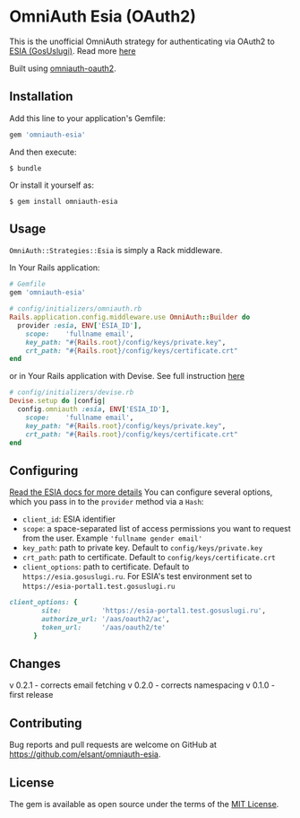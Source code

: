 # OmniAuth Esia (OAuth2)

This is the unofficial OmniAuth strategy for authenticating via OAuth2 to [ESIA (GosUslugi)](https://esia.gosuslugi.ru). Read more [here](http://minsvyaz.ru/ru/activity/directions/13/)

Built using [omniauth-oauth2](https://github.com/intridea/omniauth-oauth2).


## Installation

Add this line to your application's Gemfile:

```ruby
gem 'omniauth-esia'
```

And then execute:

    $ bundle

Or install it yourself as:

    $ gem install omniauth-esia

## Usage

`OmniAuth::Strategies::Esia` is simply a Rack middleware.

In Your Rails application:

```ruby
# Gemfile
gem 'omniauth-esia'
```
```ruby
# config/initializers/omniauth.rb
Rails.application.config.middleware.use OmniAuth::Builder do
  provider :esia, ENV['ESIA_ID'],
    scope:    'fullname email',
    key_path: "#{Rails.root}/config/keys/private.key",
    crt_path: "#{Rails.root}/config/keys/certificate.crt"
end
```

or in Your Rails application with Devise. See full instruction [here](https://github.com/plataformatec/devise/wiki/OmniAuth:-Overview)

```ruby
# config/initializers/devise.rb
Devise.setup do |config|
  config.omniauth :esia, ENV['ESIA_ID'],
    scope:    'fullname email',
    key_path: "#{Rails.root}/config/keys/private.key",
    crt_path: "#{Rails.root}/config/keys/certificate.crt"
end
```

## Configuring

[Read the ESIA docs for more details](http://minsvyaz.ru/ru/documents/4243/)
You can configure several options, which you pass in to the `provider` method via a `Hash`:

* `client_id`: ESIA identifier
* `scope`: a space-separated list of access permissions you want to request from the user. Example `'fullname gender email'`
* `key_path`: path to private key. Default to `config/keys/private.key`
* `crt_path`: path to certificate. Default to `config/keys/certificate.crt`
* `client_options`: path to certificate. Default to `https://esia.gosuslugi.ru`. For ESIA's test environment set to `https://esia-portal1.test.gosuslugi.ru`
```ruby
client_options: {
        site:          'https://esia-portal1.test.gosuslugi.ru',
        authorize_url: '/aas/oauth2/ac',
        token_url:     '/aas/oauth2/te'
      }
```
## Changes
v 0.2.1 - corrects email fetching
v 0.2.0 - corrects namespacing
v 0.1.0 - first release

## Contributing

Bug reports and pull requests are welcome on GitHub at https://github.com/elsant/omniauth-esia.

## License

The gem is available as open source under the terms of the [MIT License](https://opensource.org/licenses/MIT).
